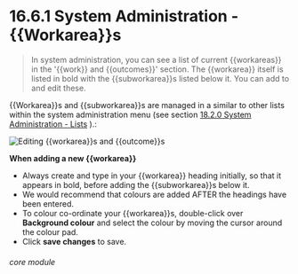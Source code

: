 # 16.6.1 System Administration - {{Workarea}}s

> In system administration, you can see a list of current {{workareas}} in the '{{work}} and {{outcomes}}' section. The {{workarea}} itself is listed in bold with the {{subworkarea}}s listed below it. You can add to and edit these.

{{Workarea}}s and {{subworkarea}}s are managed in a similar to other lists within the system administration menu (see section [18.2.0  System Administration - Lists](/help/index/p/18.2.0) ).:

![Editing {{workarea}}s and {{outcome}}s]({{imgpath}}145a.png)

**When adding a new {{workarea}}**

- Always create and type in your {{workarea}} heading initially, so that it appears in bold, before adding the {{subworkarea}}s below it. 
- We would recommend that colours are added AFTER the headings have been entered. 
- To colour co-ordinate your {{workarea}}s, double-click over **Background colour** and select the colour by moving the cursor around the colour pad. 
- Click **save changes** to save. 


###### core module

